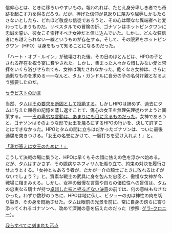 <!-- title: 神でさえ血を流す -->
<!-- relationship: Enemy -->

信仰心とは、ときに移ろいやすいもの。報われれば、たとえ身分卑しき者でも奇跡を起こす力を得るだろう。だが、捧げた信仰が見返りに蔑みや屈辱しかもたらさないとしたら、どれほど敬虔な信徒であろうと、その心は頑なな異端者へと変わってしまうものだ。リベスタルでの冒険の折、ゴナソンはホットピンクワンに忠誠を誓い、彼女こそ崇拝すべき女神だと信じ込んでいた。しかし、どんな狂信者にも越えられない一線というものが存在する。そして、その限界をホットピンクワン（HPO）は身をもって知ることになるのだった。

「ハート・オブ・ルイン」が破壊された後、その日のほとんどは、HPOの子とされる存在を祝う宴に費やされた。しかし、集まった人々から惜しみない愛と崇拝をいくら浴びせられても、女神は満たされなかった。飽くなき女神は、さらに過剰なものを求める――なんと、タム・ガンドルに自分の子の名付け親となるよう強要したのだ。

[セラピストの助言](#embed:https://www.youtube.com/watch?v=rDdbFYqcAyI&t=8206s)

当然、タムは[その要求を断固として拒絶する](https://www.youtube.com/watch?v=rDdbFYqcAyI&t=7533s)。しかしHPOは諦めず、過去にタムに与えた屈辱の記憶を蒸し返すことで、傷心の女王を無理矢理従わせようと画策する。――[その卑劣な言動は、あまりにも目に余るものだった](https://youtu.be/rDdbFYqcAyI?t=7566)。女神であろうと、ゴナソンはそのような形で女王を蔑ろにするHPOの行いを、決して許すことはできなかった。HPOとタムの間に立ちはだかったゴナソンは、ついに最後通牒を突きつける。「女王の名誉にかけて、一騎打ちを受け入れよ！」と。

[「我が答えは女王のために！」](#embed:https://youtu.be/rDdbFYqcAyI?t=8982)

こうして決戦の場に集うと、HPOは早くもその顔に怯えの色を浮かべ始める。だが、タムはすかさず、その臆病なネフィリムを煽り立て、約束の対決を履行させようとする。「女神ともあろう者が、たかが一介の騎士ごときに敗れるはずがないでしょう？」と。質素な戦士の武具に身を包んだ忠臣と、傲慢な女神が今、戦場に相まみえる。しかし、女神の傲慢な言葉や自らの優位性への盲信は、タムの忠実なる騎士が持つ[卓越した技と揺るぎない決意](https://youtu.be/rDdbFYqcAyI?t=9277)の前では、何の意味もなさなかった。わずか数秒のうちに、HPOは地に伏し、ビジューの刃は神性の肉を切り裂き、その身を悶絶させた。タムは眼前の光景を前に、常に自身の傍らに寄り添ってくれるゴナソンへ、改めて深謝の意を伝えたのだった（参照: [グラ-クロニー](#edge:kronii-gigi)）。

[我らすべてに刻まれた汚点](#embed:https://youtu.be/rDdbFYqcAyI?t=9317)